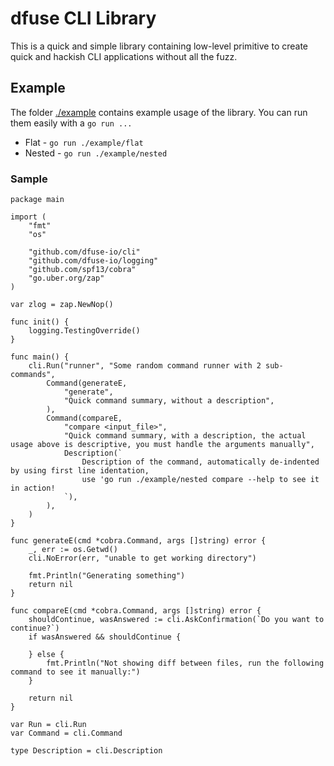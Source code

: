 # dfuse CLI Library

This is a quick and simple library containing low-level primitive to create quick and hackish CLI applications without all the fuzz.

## Example

The folder [./example](./example) contains example usage of the library. You can run them easily with a `go run ...`

 * Flat - `go run ./example/flat`
 * Nested - `go run ./example/nested`

### Sample

```golang
package main

import (
	"fmt"
	"os"

	"github.com/dfuse-io/cli"
	"github.com/dfuse-io/logging"
	"github.com/spf13/cobra"
	"go.uber.org/zap"
)

var zlog = zap.NewNop()

func init() {
	logging.TestingOverride()
}

func main() {
	cli.Run("runner", "Some random command runner with 2 sub-commands",
		Command(generateE,
			"generate",
			"Quick command summary, without a description",
		),
		Command(compareE,
			"compare <input_file>",
			"Quick command summary, with a description, the actual usage above is descriptive, you must handle the arguments manually",
			Description(`
				Description of the command, automatically de-indented by using first line identation,
				use 'go run ./example/nested compare --help to see it in action!
			`),
		),
	)
}

func generateE(cmd *cobra.Command, args []string) error {
	_, err := os.Getwd()
	cli.NoError(err, "unable to get working directory")

	fmt.Println("Generating something")
	return nil
}

func compareE(cmd *cobra.Command, args []string) error {
	shouldContinue, wasAnswered := cli.AskConfirmation(`Do you want to continue?`)
	if wasAnswered && shouldContinue {

	} else {
		fmt.Println("Not showing diff between files, run the following command to see it manually:")
	}

	return nil
}

var Run = cli.Run
var Command = cli.Command

type Description = cli.Description
```